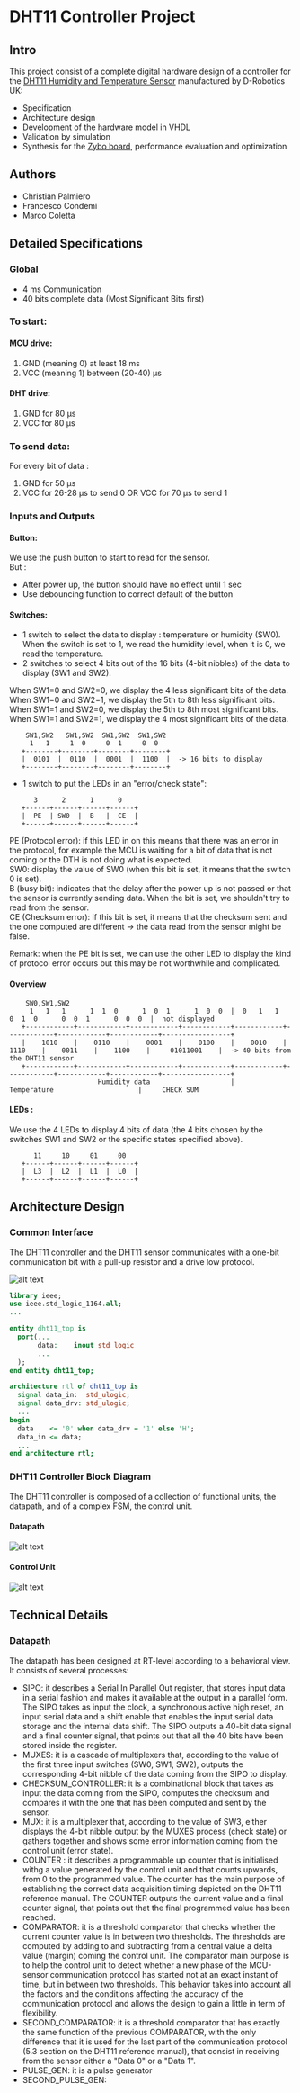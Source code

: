 # DHT11 Controller Project
## Intro
This project consist of a complete digital hardware design of a controller for the [DHT11 Humidity and Temperature Sensor](DTH11.pdf) manufactured by D-Robotics UK:
* Specification
* Architecture design
* Development of the hardware model in VHDL
* Validation by simulation
* Synthesis for the [Zybo board](zybo_rm.pdf), performance evaluation and optimization

## Authors
* Christian Palmiero
* Francesco Condemi
* Marco Coletta

## Detailed Specifications
### Global
- 4 ms Communication  
- 40 bits complete data (Most Significant Bits first)  

### To start:   
#### MCU drive:  
1. GND (meaning 0) at least 18 ms  
2. VCC (meaning 1) between (20-40) μs

#### DHT drive:  
1. GND for 80 μs  
2. VCC for 80 μs  

### To send data:
For every bit of data :  
  1. GND for 50 μs  
  2. VCC for 26-28 μs to send 0 OR VCC for 70 μs to send 1

### Inputs and Outputs  
#### Button:  
We use the push button to start to read for the sensor.  
But :   
  - After power up, the button should have no effect until 1 sec  
  - Use debouncing function to correct default of the button  

#### Switches:  
  - 1 switch to select the data to display : temperature or humidity (SW0). When the switch is set to 1, we read the humidity level, when it is 0, we read the temperature.  
  - 2 switches to select 4 bits out of the 16 bits (4-bit nibbles) of the data to display (SW1 and SW2).  

When SW1=0 and SW2=0, we display the 4 less significant bits of the data.  
When SW1=0 and SW2=1, we display the 5th to 8th less significant bits.  
When SW1=1 and SW2=0, we display the 5th to 8th most significant bits.  
When SW1=1 and SW2=1, we display the 4 most significant bits of the data.  

```
    SW1,SW2   SW1,SW2  SW1,SW2  SW1,SW2
     1   1     1  0     0  1     0  0
   +--------+--------+--------+--------+
   |  0101  |  0110  |  0001  |  1100  |  -> 16 bits to display
   +--------+--------+--------+--------+
```

  - 1 switch to put the LEDs in an "error/check state":  

```
      3      2      1      0    
   +------+------+------+------+
   |  PE  | SW0  |  B   |  CE  |
   +------+------+------+------+
```

PE (Protocol error): if this LED in on this means that there was an error in the protocol, for example the MCU is waiting for a bit of data that is not coming or the DTH is not doing what is expected.  
SW0: display the value of SW0 (when this bit is set, it means that the switch 0 is set).  
B (busy bit): indicates that the delay after the power up is not passed or that the sensor is currently sending data. When the bit is set,  we shouldn't try to read from the sensor.  
CE (Checksum error): if this bit is set, it means that the checksum sent and the one computed are different -> the data read from the sensor might be false.  

Remark: when the PE bit is set, we can use the other LED to display the kind of protocol error occurs but this may be not worthwhile and complicated.  

#### Overview
```
    SW0,SW1,SW2  
     1   1   1      1  1  0      1  0  1      1  0  0  |  0   1   1     0  1  0      0  0  1      0  0  0  |  not displayed
   +------------+------------+------------+------------+------------+------------+------------+------------+-----------------+
   |    1010    |    0110    |    0001    |    0100    |    0010    |    1110    |    0011    |    1100    |     01011001    |  -> 40 bits from the DHT11 sensor
   +------------+------------+------------+------------+------------+------------+------------+------------+-----------------+
                      Humidity data                    |                   Temperature                     |     CHECK SUM

```

#### LEDs :  
We use the 4 LEDs to display 4 bits of data (the 4 bits chosen by the switches SW1 and SW2 or the specific states specified above).  


```
      11     10     01     00
   +------+------+------+------+
   |  L3  |  L2  |  L1  |  L0  |
   +------+------+------+------+
```

## Architecture Design
### Common Interface

The DHT11 controller and the DHT11 sensor communicates with a one-bit communication bit with a pull-up resistor and a drive low protocol.

![alt text][top-entity]

[top-entity]: https://github.com/ChristianPalmiero/DHT11_Controller/blob/master/img/top_entity.png "Top Entity"

```vhdl
library ieee;
use ieee.std_logic_1164.all;
...

entity dht11_top is
  port(...
       data:    inout std_logic
       ...
  );
end entity dht11_top;

architecture rtl of dht11_top is
  signal data_in:  std_ulogic;
  signal data_drv: std_ulogic;
  ...
begin
  data    <= '0' when data_drv = '1' else 'H';
  data_in <= data;
  ...
end architecture rtl;
```

### DHT11 Controller Block Diagram

The DHT11 controller is composed of a collection of functional units, the datapath, and of a complex FSM, the control unit. 
  
#### Datapath
![alt text][dp]

[dp]: https://github.com/ChristianPalmiero/DHT11_Controller/blob/master/img/dp.png "Datapath"
#### Control Unit
![alt text][cu]

[cu]: https://github.com/ChristianPalmiero/DHT11_Controller/blob/master/img/fsm.png "Control Unit"


## Technical Details
### Datapath 

The datapath has been designed at RT-level according to a behavioral view. It consists of several processes:
* SIPO: it describes a Serial In Parallel Out register, that stores input data in a serial fashion and makes it available at the output in a parallel form. The SIPO takes as input the clock, a synchronous active high reset, an input serial data and a shift enable that enables the input serial data storage and the internal data shift. The SIPO outputs a 40-bit data signal and a final counter signal, that points out that all the 40 bits have been stored inside the register.
* MUXES: it is a cascade of multiplexers that, according to the value of the first three input switches (SW0, SW1, SW2), outputs the corresponding 4-bit nibble of the data coming from the SIPO to display.
* CHECKSUM_CONTROLLER: it is a combinational block that takes as input the data coming from the SIPO, computes the checksum and compares it with the one that has been computed and sent by the sensor.
* MUX: it is a multiplexer that, according to the value of SW3, either displays the 4-bit nibble output by the MUXES process (check state) or gathers together and shows some error information coming from the control unit (error state). 
* COUNTER : it describes a programmable up counter that is initialised withg a value generated by the control unit and that counts upwards, from 0 to the programmed value. The counter has the main purpose of establishing the correct data acquisition timing depicted on the DHT11 reference manual. The COUNTER outputs the current value and a final counter signal, that points out that the final programmed value has been reached.
* COMPARATOR: it is a threshold comparator that checks whether the current counter value is in between two thresholds. The thresholds are computed by adding to and subtracting from a central value a delta value (margin) coming the control unit. The comparator main purpose is to help the control unit to detect whether a new phase of the MCU-sensor communication protocol has started not at an exact instant of time, but in between two thresholds. This behavior takes into account all the factors and the conditions affecting the accuracy of the communication protocol and allows the design to gain a little in term of flexibility.
* SECOND_COMPARATOR: it is a threshold comparator that has exactly the same function of the previous COMPARATOR, with the only difference that it is used for the last part of the communication protocol (5.3 section on the DHT11 reference manual), that consist in receiving from the sensor either a "Data 0" or a "Data 1".
* PULSE_GEN: it is a pulse generator 
* SECOND_PULSE_GEN: 
